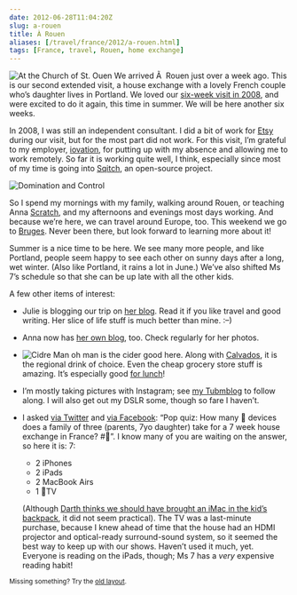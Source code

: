 ```yaml
--- 
date: 2012-06-28T11:04:20Z
slug: a-rouen
title: À Rouen
aliases: [/travel/france/2012/a-rouen.html]
tags: [France, travel, Rouen, home exchange]
---
```


<p><img src="http://farm9.staticflickr.com/8010/7459991666_7f33908a53_z.jpg" title="At the Church of St. Ouen, Rouen" alt="At the Church of St. Ouen" />
We arrived Ã  Rouen just over a week ago. This is our second extended visit, a house exchange with a lovely French couple who’s daughter lives in Portland. We loved our <a href="/travel/france/2008/" title="France 2008">six-week visit in 2008</a>, and were excited to do it again, this time in summer. We will be here another six weeks.</p>

<p>In 2008, I was still an independent consultant. I did a bit of work for <a href="http://etsy.com/">Etsy</a> during our visit, but for the most part did not work. For this visit, I’m grateful to my employer, <a href="http://iovation.com/">iovation</a>, for putting up with my absence and allowing me to work remotely. So far it is working quite well, I think, especially since most of my time is going into <a href="http://sqitch.org/">Sqitch</a>, an open-source project.</p>

<p><img src="http://farm8.staticflickr.com/7110/7427421028_7848ffafe7_n.jpg" title="Domination and Control" alt="Domination and Control" /></p>

<p>So I spend my mornings with my family, walking around Rouen, or teaching Anna <a href="http://scratch.mit.edu/">Scratch</a>, and my afternoons and evenings most days working. And because we’re here, we can travel around Europe, too. This weekend we go to <a href="https://en.wikipedia.org/wiki/Bruges">Bruges</a>. Never been there, but look forward to learning more about it!</p>

<p>Summer is a nice time to be here. We see many more people, and like Portland, people seem happy to see each other on sunny days after a long, wet winter. (Also like Portland, it rains a lot in June.) We’ve also shifted Ms 7’s schedule so that she can be up late with all the other kids.</p>

<p>A few other items of interest:</p>

<ul>
<li><p>Julie is blogging our trip on <a href="http://blog.strongrrl.com/">her blog</a>. Read it if you like travel and good writing. Her slice of life stuff is much better than mine. :–)</p></li>
<li><p>Anna now has <a href="http://through-annas-eyes.tumblr.com/">her own blog</a>, too. Check regularly for her photos.</p></li>
<li><p><img src="http://farm8.staticflickr.com/7266/7447407870_71d68c6d90_n.jpg" title="Delicious, delicious cidre" alt="Cidre" /> Man oh man is the cider good here. Along with <a href="https://en.wikipedia.org/wiki/Calvados">Calvados</a>, it is the regional drink of choice. Even the cheap grocery store stuff is amazing. It’s especially good <a href="http://blog.strongrrl.com/2012/06/how-french-do-lunch.html">for lunch</a>!</p></li>
<li><p>I’m mostly taking pictures with Instagram; see <a href="http://justatheory.tumblr.com/">my Tubmblog</a> to follow along. I will also get out my DSLR some, though so fare I haven’t.</p></li>
<li><p>I asked <a href="https://twitter.com/theory/status/216155640131883008">via Twitter</a> and <a href="https://www.facebook.com/david.e.wheeler/posts/10150891340703693">via Facebook</a>: “Pop quiz: How many  devices does a family of three (parents, 7yo daughter) take for a 7 week house exchange in France? #”. I know many of you are waiting on the answer, so here it is: 7:</p>

<ul>
<li>2 iPhones</li>
<li>2 iPads</li>
<li>2 MacBook Airs</li>
<li>1 TV</li>
</ul>


<p>(Although <a href="https://twitter.com/darth/status/216179141773504512">Darth thinks we should have brought an iMac in the kid’s backpack</a>, it did not seem practical).
The TV was a last-minute purchase, because I knew ahead of time that the house had an HDMI projector and optical-ready surround-sound system, so it seemed the best way to keep up with our shows. Haven’t used it much, yet. Everyone is reading on the iPads, though; Ms 7 has a <em>very</em> expensive reading habit!</p></li>
</ul>


<p class="past"><small>Missing something? Try the <a rel="nofollow" href="http://past.justatheory.com/travel/france/2012/a-rouen.html">old layout</a>.</small></p>


